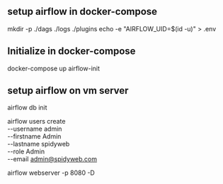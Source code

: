 
## setup airflow in docker-compose

mkdir -p ./dags ./logs ./plugins
echo -e "AIRFLOW_UID=$(id -u)" > .env

## Initialize in docker-compose
docker-compose up airflow-init

## setup airflow on vm server
airflow db init

airflow users create \
 --username admin \
 --firstname Admin \
 --lastname spidyweb \
 --role Admin \
 --email admin@spidyweb.com

airflow webserver -p 8080 -D



